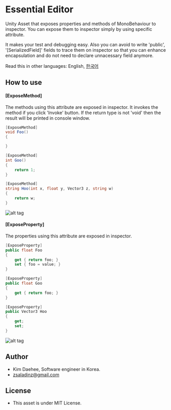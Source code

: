 # Essential Editor

Unity Asset that exposes properties and methods of MonoBehaviour to inspector. You can expose them to inspector simply by using specific attribute.

It makes your test and debugging easy. Also you can avoid to write 'public', '[SerializedField]' fields to trace them on inspector so that you can enhance encapsulation and do not need to declare unnacessary field anymore.

Read this in other languages: English, [한국어](README_koKR.md)

## How to use

#### [ExposeMethod]

The methods using this attribute are exposed in inspector. It invokes the method if you click 'Invoke' button. If the return type is not 'void' then the result will be printed in console window.
```C#
[ExposeMethod]
void Foo()
{

}

[ExposeMethod]
int Goo()
{
    return 1;
}

[ExposeMethod]
string Hoo(int x, float y, Vector3 z, string w)
{
    return w;
}
```
![alt tag](https://cloud.githubusercontent.com/assets/6466389/13372890/ddba00c6-dd9a-11e5-86a4-82a9302c0e07.png)

#### [ExposeProperty] 

The properties using this attribute are exposed in inspector.
```C#
[ExposeProperty]
public float Foo
{
    get { return foo; }
    set { foo = value; }
}

[ExposeProperty]
public float Goo
{
    get { return foo; }
}

[ExposeProperty]
public Vector3 Hoo
{
    get;
    set;
}
```
![alt tag](https://cloud.githubusercontent.com/assets/6466389/13378360/1fb31380-de47-11e5-8847-d9ae57c93676.png)


## Author
- Kim Daehee, Software engineer in Korea.
- zsaladinz@gmail.com

## License
- This asset is under MIT License.
